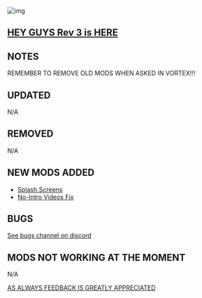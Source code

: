 ![img](https://s11.gifyu.com/images/SgCoI.png)

## [HEY GUYS Rev 3 is HERE](https://)

## NOTES

REMEMBER TO REMOVE OLD MODS WHEN ASKED IN VORTEX!!!

## UPDATED

N/A

## REMOVED

N/A

## NEW MODS ADDED

- [Splash Screens](https://www.nexusmods.com/starfield/mods/167)
- [No-Intro Videos Fix](https://www.nexusmods.com/starfield/mods/88)

## BUGS

[See bugs channel on discord](https://discord.gg/xZNztPjA2u)

## MODS NOT WORKING AT THE MOMENT

N/A

[AS ALWAYS FEEDBACK IS GREATLY APPRECIATED](https://)
